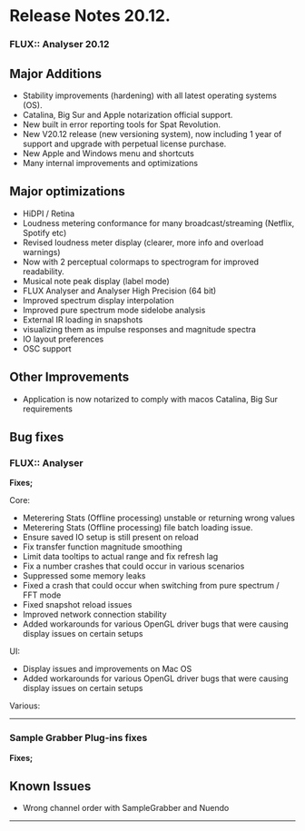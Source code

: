 # Release Notes 20.12.

### FLUX:: Analyser 20.12

## Major Additions


* Stability improvements (hardening)  with all latest operating systems (OS).
* Catalina, Big Sur and Apple notarization official support.
* New built in error reporting tools for Spat Revolution.
* New V20.12 release (new versioning system), now including 1 year of support and upgrade with perpetual license purchase.
* New Apple and Windows menu and shortcuts 
* Many internal improvements and optimizations


## Major optimizations

* HiDPI / Retina
* Loudness metering conformance for many broadcast/streaming (Netflix, Spotify etc)
* Revised loudness meter display (clearer, more info and overload warnings)
* Now with 2 perceptual colormaps to spectrogram for improved readability.
* Musical note peak display (label mode)
* FLUX Analyser and Analyser High Precision (64 bit)
* Improved spectrum display interpolation
* Improved pure spectrum mode sidelobe analysis
* External IR loading in snapshots 
* visualizing them as impulse responses and magnitude spectra
* IO layout preferences
* OSC support



## Other Improvements

* Application is now notarized to comply with macos Catalina, Big Sur requirements


## Bug fixes

### FLUX:: Analyser

**Fixes;**

Core:

* Meterering Stats (Offline processing) unstable or returning wrong values
* Meterering Stats (Offline processing) file batch loading issue.
* Ensure saved IO setup is still present on reload
* Fix transfer function magnitude smoothing
* Limit data tooltips to actual range and fix refresh lag
* Fix a number crashes that could occur in various scenarios
* Suppressed some memory leaks
* Fixed a crash that could occur when switching from pure spectrum / FFT mode
* Fixed snapshot reload issues 
* Improved network connection stability
* Added workarounds for various OpenGL driver bugs that were causing display issues on certain setups  


UI:

* Display issues and improvements on Mac OS
* Added workarounds for various OpenGL driver bugs that were causing display issues on certain setups  

Various: 

---

### Sample Grabber Plug-ins fixes

**Fixes;**

## Known Issues

* Wrong channel order with SampleGrabber and Nuendo


-----
